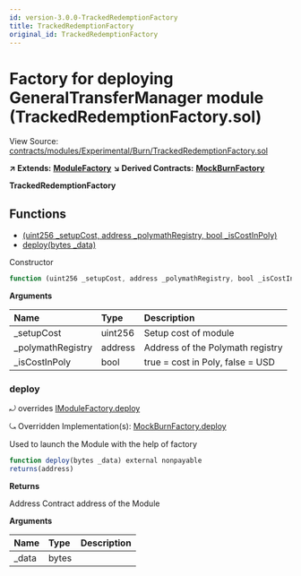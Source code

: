 ```yaml
---
id: version-3.0.0-TrackedRedemptionFactory
title: TrackedRedemptionFactory
original_id: TrackedRedemptionFactory
---
```


# Factory for deploying GeneralTransferManager module \(TrackedRedemptionFactory.sol\)

View Source: [contracts/modules/Experimental/Burn/TrackedRedemptionFactory.sol](https://github.com/remon-nashid/polymath-core/tree/0c5593835be9dcec69d8de5b12eb17bc7cd77adc/contracts/modules/Experimental/Burn/TrackedRedemptionFactory.sol)

**↗ Extends:** [**ModuleFactory**](modulefactory.md) **↘ Derived Contracts:** [**MockBurnFactory**](mockburnfactory.md)

**TrackedRedemptionFactory**

## Functions

* [\(uint256 \_setupCost, address \_polymathRegistry, bool \_isCostInPoly\)](trackedredemptionfactory.md)
* [deploy\(bytes \_data\)](trackedredemptionfactory.md#deploy)

Constructor

```javascript
function (uint256 _setupCost, address _polymathRegistry, bool _isCostInPoly) public nonpayable ModuleFactory
```

**Arguments**

| Name | Type | Description |
| :--- | :--- | :--- |
| \_setupCost | uint256 | Setup cost of module |
| \_polymathRegistry | address | Address of the Polymath registry |
| \_isCostInPoly | bool | true = cost in Poly, false = USD |

### deploy

⤾ overrides [IModuleFactory.deploy](imodulefactory.md#deploy)

⤿ Overridden Implementation\(s\): [MockBurnFactory.deploy](mockburnfactory.md#deploy)

Used to launch the Module with the help of factory

```javascript
function deploy(bytes _data) external nonpayable
returns(address)
```

**Returns**

Address Contract address of the Module

**Arguments**

| Name | Type | Description |
| :--- | :--- | :--- |
| \_data | bytes |  |

